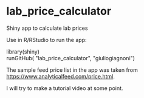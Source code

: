 # lab_price_calculator
Shiny app to calculate lab prices

Use in R/RStudio to run the app:

library(shiny)  
runGitHub( "lab_price_calculator", "giuliogiagnoni")

The sample feed price list in the app was taken from https://www.analyticalfeed.com/price.html. 

I will try to make a tutorial video at some point.
